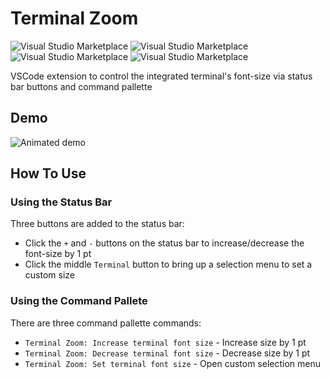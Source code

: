 # Terminal Zoom

![Visual Studio Marketplace](https://vsmarketplacebadge.apphb.com/version-short/trybick.terminal-zoom.svg)
![Visual Studio Marketplace](https://vsmarketplacebadge.apphb.com/rating-short/trybick.terminal-zoom.svg)
![Visual Studio Marketplace](https://vsmarketplacebadge.apphb.com/installs/trybick.terminal-zoom.svg)
![Visual Studio Marketplace](https://vsmarketplacebadge.apphb.com/downloads/trybick.terminal-zoom.svg)

VSCode extension to control the integrated terminal's font-size via status bar buttons and command pallette

## Demo

![Animated demo](https://user-images.githubusercontent.com/39889198/70085009-6f733b80-15dd-11ea-8eb1-d3bd4ba7b4b0.gif)

## How To Use

### Using the Status Bar

Three buttons are added to the status bar:

- Click the `+` and `-` buttons on the status bar to increase/decrease the font-size by 1 pt
- Click the middle `Terminal` button to bring up a selection menu to set a custom size

### Using the Command Pallete

There are three command pallette commands:

- `Terminal Zoom: Increase terminal font size` - Increase size by 1 pt
- `Terminal Zoom: Decrease terminal font size` - Decrease size by 1 pt
- `Terminal Zoom: Set terminal font size` - Open custom selection menu
